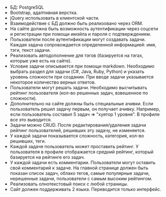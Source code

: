 * БД: PostgreSQL
* Bootstrap, адаптивная верстка.
* jQuery использовать в клиентской части. 
* Взаимодействие с БД должно быть реализовано через ORM.
* На сайте должна быть возможность аутентификации через соцсети и регистрации при помощи имэйла и пароля с подтверждением.
* Пользователи после аутентификации могут создавать задачи. Каждая задача сопровождается определенной информацией: имя, тэги, текст задачи. 
* Реализовать автодополнение для тэгов (базируется на тэгах, которые уже есть на сайте).
* Условие задачи описывается при помощи markdown.  Необходимо выбрать раздел для задачи (C#, Java, Ruby, Python) и указать уровень сложности при создании. При вводе задачи указывается некоторое количество верных ответов.
* Пользователи могут решать задачи. Необходимо высчитывать рейтинг пользователя (кол-во решенных задач, взвешенное по сложности).
* Дополнительно на сайте должны быть специальные ачивки. Если пользователь решил задачу первым, он получает ачивку. Например, если пользователь составил 5 задач => "хуятор 1 уровня". В профиле все это выводится.
* Задачи можно CRUD. После редактирования/удаления задачи рейтинг пользователей, решивших эту задачу, не изменяется.
* У каждой задачи показывается сложность, категория, кол-во решивших, теги.
* Каждой задаче пользователь может проставить рейтинг. У пользователя в профиле отображается средний рейтинг, который базируется на рейтинге его задач.
* У каждой задачи есть комментарии. Пользователи могут оставить свой комментарий к задаче. На главной странице должен быть показан список задач, облако тегов, самые популярные задачи, нерешенные задачи, пользователи с самым высоким рейтингом.
* Реализовать олнотекстовый поиск с любой страницы.
* Сайт должен поддерживать 2 языка. Переводится только интерфейс.